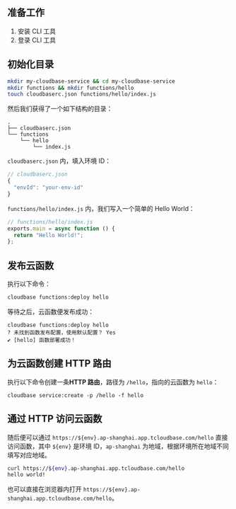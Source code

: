 ## 准备工作

1. 安装 CLI 工具
2. 登录 CLI 工具

## 初始化目录

```sh
mkdir my-cloudbase-service && cd my-cloudbase-service
mkdir functions && mkdir functions/hello
touch cloudbaserc.json functions/hello/index.js
```

然后我们获得了一个如下结构的目录：

```
.
├── cloudbaserc.json
└── functions
    └── hello
        └── index.js
```

`cloudbaserc.json` 内，填入环境 ID：

```js
// cloudbaserc.json
{
  "envId": "your-env-id"
}
```

`functions/hello/index.js` 内，我们写入一个简单的 Hello World：

```js
// functions/hello/index.js
exports.main = async function () {
  return "Hello World!";
};
```

## 发布云函数

执行以下命令：

```sh
cloudbase functions:deploy hello
```

等待之后，云函数便发布成功：

```
cloudbase functions:deploy hello
? 未找到函数发布配置，使用默认配置？ Yes
✔ [hello] 函数部署成功！
```

## 为云函数创建 HTTP 路由

执行以下命令创建一条**HTTP 路由**，路径为 `/hello`，指向的云函数为 `hello`：

```
cloudbase service:create -p /hello -f hello
```

## 通过 HTTP 访问云函数
随后便可以通过 `https://${env}.ap-shanghai.app.tcloudbase.com/hello` 直接访问函数，其中 `${env}` 是环境 ID，`ap-shanghai` 为地域，根据环境所在地域不同填写对应地域。


```sh
curl https://${env}.ap-shanghai.app.tcloudbase.com/hello
hello world!
```

也可以直接在浏览器内打开 `https://${env}.ap-shanghai.app.tcloudbase.com/hello`。


